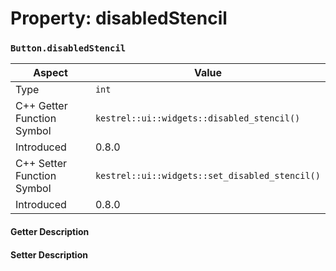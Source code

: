 
# Property: disabledStencil
### `Button.disabledStencil`

| Aspect | Value |
| --- | --- |
| Type | `int` |
| C++ Getter Function Symbol | `kestrel::ui::widgets::disabled_stencil()` |
| Introduced | 0.8.0 |
| C++ Setter Function Symbol | `kestrel::ui::widgets::set_disabled_stencil()` |
| Introduced | 0.8.0 |

#### Getter Description

#### Setter Description

